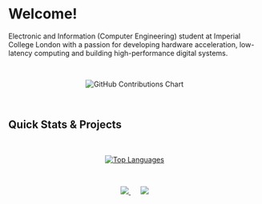 # Welcome!

Electronic and Information (Computer Engineering) student at Imperial College London with a passion for developing hardware acceleration, low-latency computing and building high-performance digital systems.

<br>

<p align="center">
  <img src="https://ghchart.rshah.org/Benji-clm" alt="GitHub Contributions Chart"/>
</p>

<br>

## Quick Stats & Projects

<br>

<p align="center">
  <a href="https://github.com/anuraghazra/github-readme-stats">
    <img src="https://github-readme-stats.vercel.app/api/top-langs/?username=Benji-clm&layout=compact&theme=vision-friendly-dark" alt="Top Languages" />
  </a>
</p>

<br>

<p align="center">
  <a href="https://github.com/Benji-clm/CNN_Accelerator">
    <img src="https://github-readme-stats.vercel.app/api/pin/?username=Benji-clm&repo=CNN_Accelerator" />
  </a>
  &nbsp;&nbsp;&nbsp;&nbsp;
  <a href="https://github.com/Benji-clm/Dura_Lex_Compiler">
    <img src="https://github-readme-stats.vercel.app/api/pin/?username=Benji-clm&repo=Dura_Lex_Compiler" />
  </a>
</p>
